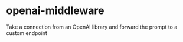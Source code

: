 # openai-middleware
Take a connection from an OpenAI library and forward the prompt to a custom endpoint
